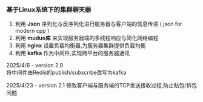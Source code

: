 ### 基于Linux系统下的集群聊天器  
1. 利用 **Json** 序列化与反序列化进行服务器与客户端的信息传递 ( json for modern cpp )  
2. 利用 **muduo库** 来实现服务器端的多线程响应与简化网络编程
3. 利用 **nginx** 设置负载均衡器,为服务器集群提供负载均衡
4. 利用 **kafka** 作为中间件,实现跨平台的服务器通讯

2025/4/6 - version 2.0  
将中间件由Redis的publish/subscribe改写为kafka

2025/4/23 - version 2.1
修改客户端与服务端的TCP发送接收过程,防止粘包/拆包问题

